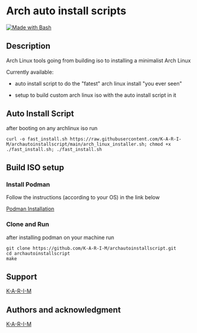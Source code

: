 # Arch auto install scripts

[![Made with Bash](https://img.shields.io/badge/Made%20with-Bash-1f825f.svg)](./)

## Description

Arch Linux tools going from building iso to installing a minimalist Arch Linux

Currently available:

- auto install script to do the "fatest" arch linux install "you ever seen"

- setup to build custom arch linux iso with the auto install script in it

## Auto Install Script

after booting on any archlinux iso run

```
curl -o fast_install.sh https://raw.githubusercontent.com/K-A-R-I-M/archautoinstallscript/main/arch_linux_installer.sh; chmod +x ./fast_install.sh; ./fast_install.sh
```

## Build ISO setup

### Install Podman

Follow the instructions (according to your OS) in the link below

[Podman Installation](https://podman.io/docs/installation)

### Clone and Run

after installing podman on your machine run

```
git clone https://github.com/K-A-R-I-M/archautoinstallscript.git
cd archautoinstallscript
make
```

## Support

[K-A-R-I-M](https://github.com/K-A-R-I-M)

## Authors and acknowledgment

[K-A-R-I-M](https://github.com/K-A-R-I-M)
